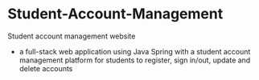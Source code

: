 # Student-Account-Management
Student account management website
- a full-stack web application using Java Spring with a student account management platform for students to register, sign in/out, update and delete accounts
